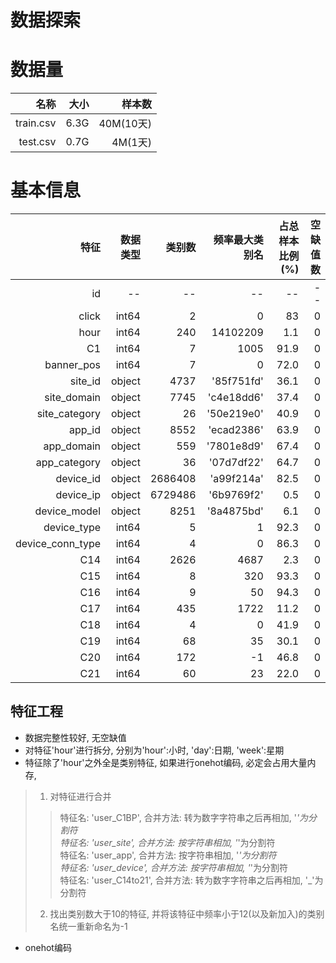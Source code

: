 # 数据探索

# 数据量

|名称|大小|样本数|
| -: | -: | -: |
|train.csv | 6.3G| 40M(10天)
|test.csv | 0.7G | 4M(1天)

# 基本信息

|特征|数据类型|类别数|频率最大类别名|占总样本比例(%)|空缺值数|
| -: | -: | -: | -: | -: | -: |
|id | -- | -- | -- | -- | -- |
|click | int64 | 2 | 0 | 83| 0 |
|hour | int64 | 240 | 14102209 | 1.1 | 0 |
|C1 | int64 | 7 | 1005 | 91.9 | 0 |
|banner_pos| int64 | 7 | 0 | 72.0 | 0 |
|site_id| object | 4737 | '85f751fd' | 36.1 | 0 |
|site_domain| object | 7745 | 'c4e18dd6' | 37.4 | 0 |
|site_category| object | 26 | '50e219e0' | 40.9 | 0 |
|app_id| object | 8552 | 'ecad2386' | 63.9 | 0 |
|app_domain| object | 559 | '7801e8d9' | 67.4 | 0 |
|app_category| object | 36 | '07d7df22' | 64.7 | 0 |
|device_id| object | 2686408 | 'a99f214a' | 82.5 | 0 |
|device_ip| object | 6729486 | '6b9769f2' | 0.5 | 0 |
|device_model| object | 8251 | '8a4875bd' | 6.1 | 0 |
|device_type| int64 | 5 | 1 | 92.3 | 0 |
|device_conn_type| int64 | 4 | 0 | 86.3 | 0 |
|C14| int64 | 2626 | 4687 | 2.3 | 0 |
|C15| int64 | 8 | 320 | 93.3 | 0 |
|C16| int64 | 9 | 50 | 94.3 | 0 |
|C17| int64 | 435 | 1722 | 11.2 | 0 |
|C18| int64 | 4 | 0 | 41.9 | 0 |
|C19| int64 | 68 | 35 | 30.1 | 0 |
|C20| int64 | 172 | -1 | 46.8 | 0 |
|C21| int64 | 60 | 23 | 22.0 | 0 |

## 特征工程

- 数据完整性较好, 无空缺值
- 对特征'hour'进行拆分, 分别为'hour':小时, 'day':日期, 'week':星期
- 特征除了'hour'之外全是类别特征, 如果进行onehot编码, 必定会占用大量内存, 
> 1. 对特征进行合并   
> > 特征名: 'user_C1BP', 合并方法:  转为数字字符串之后再相加, '_'为分割符   
> > 特征名: 'user_site', 合并方法:  按字符串相加, '_'为分割符   
> > 特征名: 'user_app', 合并方法:  按字符串相加, '_'为分割符   
> > 特征名: 'user_device', 合并方法:  按字符串相加, '_'为分割符   
> > 特征名: 'user_C14to21', 合并方法:  转为数字字符串之后再相加, '_'为分割符  
> 2. 找出类别数大于10的特征, 并将该特征中频率小于12(以及新加入)的类别名统一重新命名为-1   
- onehot编码